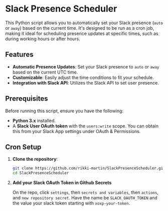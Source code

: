 # Slack Presence Scheduler

This Python script allows you to automatically set your Slack presence (`auto` or `away`) based on the current time. It's designed to be run as a cron job, making it ideal for scheduling presence updates at specific times, such as during working hours or after hours.

## Features

- **Automatic Presence Updates**: Set your Slack presence to `auto` or `away` based on the current UTC time.
- **Customizable**: Easily adjust the time conditions to fit your schedule.
- **Integration with Slack API**: Utilizes the Slack API to set user presence.

## Prerequisites

Before running this script, ensure you have the following:

- **Python 3.x** installed.
- A **Slack User OAuth token** with the `users:write` scope. You can obtain this from your Slack App settings under OAuth & Permissions.

## Cron Setup

1. **Clone the repository**:

   ```bash
   git clone https://github.com/rikki-martin/SlackPresenceScheduler.git
   cd SlackPresenceScheduler

2. **Add your Slack OAuth Token in Github Secrets**

    On the repo, click `settings`, then `secrets and variables`, then `actions`, and `new repository secret`. Have the name be
    `SLACK_OAUTH_TOKEN` and the value your slack token starting with `xoxp-your-token`.